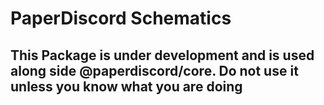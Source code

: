 # PaperDiscord Schematics

## This Package is under development and is used along side @paperdiscord/core. Do not use it unless you know what you are doing